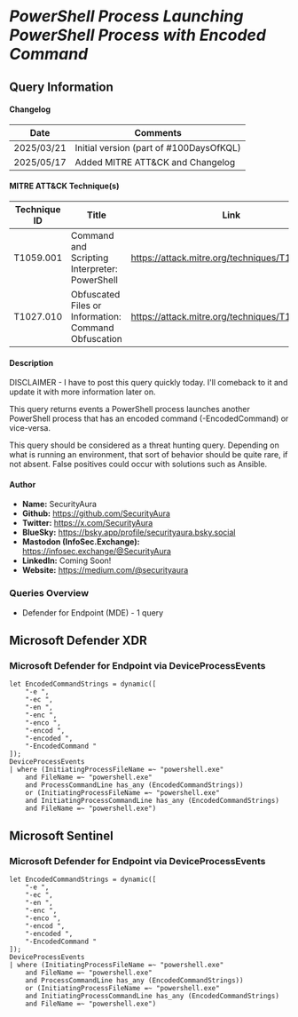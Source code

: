 # *PowerShell Process Launching PowerShell Process with Encoded Command*

## Query Information

#### Changelog

| Date | Comments |
|---|---|
| 2025/03/21 | Initial version (part of #100DaysOfKQL) |
| 2025/05/17 | Added MITRE ATT&CK and Changelog |

#### MITRE ATT&CK Technique(s)

| Technique ID | Title    | Link    |
| ---  | --- | --- |
| T1059.001 | Command and Scripting Interpreter: PowerShell | https://attack.mitre.org/techniques/T1059/001/ |
| T1027.010 | Obfuscated Files or Information: Command Obfuscation | https://attack.mitre.org/techniques/T1027/010/ |

#### Description

DISCLAIMER - I have to post this query quickly today. I'll comeback to it and update it with more information later on.

This query returns events a PowerShell process launches another PowerShell process that has an encoded command (-EncodedCommand) or vice-versa.

This query should be considered as a threat hunting query. Depending on what is running an environment, that sort of behavior should be quite rare, if not absent. False positives could occur with solutions such as Ansible.

#### Author <Optional>
- **Name:** SecurityAura
- **Github:** https://github.com/SecurityAura
- **Twitter:** https://x.com/SecurityAura
- **BlueSky:** https://bsky.app/profile/securityaura.bsky.social
- **Mastodon (InfoSec.Exchange):** https://infosec.exchange/@SecurityAura
- **LinkedIn:** Coming Soon!
- **Website:** https://medium.com/@securityaura

### Queries Overview ###

- Defender for Endpoint (MDE) - 1 query

## Microsoft Defender XDR ##
### Microsoft Defender for Endpoint via DeviceProcessEvents ###
```KQL
let EncodedCommandStrings = dynamic([
    "-e ",
    "-ec ",
    "-en ",
    "-enc ",
    "-enco ",
    "-encod ",
    "-encoded ",
    "-EncodedCommand "
]);
DeviceProcessEvents
| where (InitiatingProcessFileName =~ "powershell.exe"
    and FileName =~ "powershell.exe"
    and ProcessCommandLine has_any (EncodedCommandStrings))
    or (InitiatingProcessFileName =~ "powershell.exe"
    and InitiatingProcessCommandLine has_any (EncodedCommandStrings)
    and FileName =~ "powershell.exe")
```
## Microsoft Sentinel ##
### Microsoft Defender for Endpoint via DeviceProcessEvents ###
```KQL
let EncodedCommandStrings = dynamic([
    "-e ",
    "-ec ",
    "-en ",
    "-enc ",
    "-enco ",
    "-encod ",
    "-encoded ",
    "-EncodedCommand "
]);
DeviceProcessEvents
| where (InitiatingProcessFileName =~ "powershell.exe"
    and FileName =~ "powershell.exe"
    and ProcessCommandLine has_any (EncodedCommandStrings))
    or (InitiatingProcessFileName =~ "powershell.exe"
    and InitiatingProcessCommandLine has_any (EncodedCommandStrings)
    and FileName =~ "powershell.exe")
```
